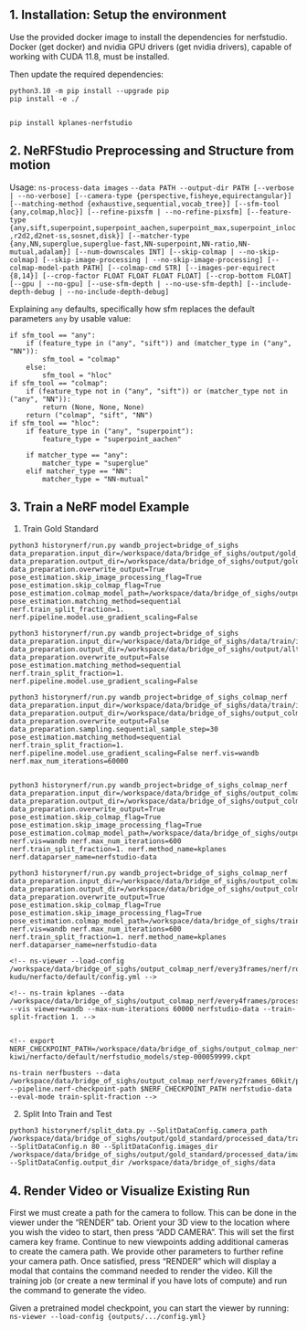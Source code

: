 ## 1. Installation: Setup the environment
Use the provided docker image to install the dependencies for nerfstudio. Docker (get docker) and nvidia GPU drivers (get nvidia drivers), capable of working with CUDA 11.8, must be installed.

Then update the required dependencies:
```
python3.10 -m pip install --upgrade pip
pip install -e ./


pip install kplanes-nerfstudio
```

## 2. NeRFStudio Preprocessing and Structure from motion
Usage: `ns-process-data images` `--data PATH --output-dir PATH [--verbose | --no-verbose] [--camera-type {perspective,fisheye,equirectangular}]
                              [--matching-method {exhaustive,sequential,vocab_tree}] [--sfm-tool {any,colmap,hloc}] [--refine-pixsfm | --no-refine-pixsfm]
                              [--feature-type {any,sift,superpoint,superpoint_aachen,superpoint_max,superpoint_inloc,r2d2,d2net-ss,sosnet,disk}]
                              [--matcher-type {any,NN,superglue,superglue-fast,NN-superpoint,NN-ratio,NN-mutual,adalam}] [--num-downscales INT]
                              [--skip-colmap | --no-skip-colmap] [--skip-image-processing | --no-skip-image-processing] [--colmap-model-path PATH] [--colmap-cmd STR]
                              [--images-per-equirect {8,14}] [--crop-factor FLOAT FLOAT FLOAT FLOAT] [--crop-bottom FLOAT] [--gpu | --no-gpu]
                              [--use-sfm-depth | --no-use-sfm-depth] [--include-depth-debug | --no-include-depth-debug]`

Explaining `any` defaults, specifically how sfm replaces the default parameters `any` by usable value:

```
if sfm_tool == "any":
    if (feature_type in ("any", "sift")) and (matcher_type in ("any", "NN")):
        sfm_tool = "colmap"
    else:
        sfm_tool = "hloc"
if sfm_tool == "colmap":
    if (feature_type not in ("any", "sift")) or (matcher_type not in ("any", "NN")):
        return (None, None, None)
    return ("colmap", "sift", "NN")
if sfm_tool == "hloc":
    if feature_type in ("any", "superpoint"):
        feature_type = "superpoint_aachen"

    if matcher_type == "any":
        matcher_type = "superglue"
    elif matcher_type == "NN":
        matcher_type = "NN-mutual"
```

## 3. Train a NeRF model Example
1. Train Gold Standard
```
python3 historynerf/run.py wandb_project=bridge_of_sighs data_preparation.input_dir=/workspace/data/bridge_of_sighs/output/gold_standard/processed_data data_preparation.output_dir=/workspace/data/bridge_of_sighs/output/gold_standard data_preparation.overwrite_output=True pose_estimation.skip_image_processing_flag=True pose_estimation.skip_colmap_flag=True pose_estimation.colmap_model_path=/workspace/data/bridge_of_sighs/output/gold_standard/processed_data/colmap/sparse/0 pose_estimation.matching_method=sequential nerf.train_split_fraction=1. nerf.pipeline.model.use_gradient_scaling=False
```

```
python3 historynerf/run.py wandb_project=bridge_of_sighs data_preparation.input_dir=/workspace/data/bridge_of_sighs/data/train/images data_preparation.output_dir=/workspace/data/bridge_of_sighs/output/alltrain data_preparation.overwrite_output=False
pose_estimation.matching_method=sequential nerf.train_split_fraction=1. nerf.pipeline.model.use_gradient_scaling=False

python3 historynerf/run.py wandb_project=bridge_of_sighs_colmap_nerf data_preparation.input_dir=/workspace/data/bridge_of_sighs/data/train/images data_preparation.output_dir=/workspace/data/bridge_of_sighs/output_colmap_nerf/every30frames data_preparation.overwrite_output=False data_preparation.sampling.sequential_sample_step=30 pose_estimation.matching_method=sequential nerf.train_split_fraction=1. nerf.pipeline.model.use_gradient_scaling=False nerf.vis=wandb nerf.max_num_iterations=60000


python3 historynerf/run.py wandb_project=bridge_of_sighs_colmap_nerf data_preparation.input_dir=/workspace/data/bridge_of_sighs/output_colmap_nerf/every9frames/processed_data/images data_preparation.output_dir=/workspace/data/bridge_of_sighs/output_colmap_nerf/every9frames data_preparation.overwrite_output=True pose_estimation.skip_colmap_flag=True pose_estimation.skip_image_processing_flag=True pose_estimation.colmap_model_path=/workspace/data/bridge_of_sighs/output_colmap_nerf/every9frames/processed_data/colmap/sparse/0 nerf.vis=wandb nerf.max_num_iterations=600 nerf.train_split_fraction=1. nerf.method_name=kplanes nerf.dataparser_name=nerfstudio-data

python3 historynerf/run.py wandb_project=bridge_of_sighs_colmap_nerf data_preparation.input_dir=/workspace/data/bridge_of_sighs/output_colmap_nerf/every9frames/processed_data/images data_preparation.output_dir=/workspace/data/bridge_of_sighs/output_colmap_nerf/every9frames data_preparation.overwrite_output=True pose_estimation.skip_colmap_flag=True pose_estimation.skip_image_processing_flag=True pose_estimation.colmap_model_path=/workspace/data/bridge_of_sighs/train/processed_data/colmap/sparse/0 nerf.vis=wandb nerf.max_num_iterations=600 nerf.train_split_fraction=1. nerf.method_name=kplanes nerf.dataparser_name=nerfstudio-data

<!-- ns-viewer --load-config /workspace/data/bridge_of_sighs/output_colmap_nerf/every3frames/nerf/roaring-kudu/nerfacto/default/config.yml -->

<!-- ns-train kplanes --data /workspace/data/bridge_of_sighs/output_colmap_nerf/every4frames/processed_data --vis viewer+wandb --max-num-iterations 60000 nerfstudio-data --train-split-fraction 1. -->


<!-- export NERF_CHECKPOINT_PATH=/workspace/data/bridge_of_sighs/output_colmap_nerf/every2frames_60kit/nerf/hopeful-kiwi/nerfacto/default/nerfstudio_models/step-000059999.ckpt

ns-train nerfbusters --data /workspace/data/bridge_of_sighs/output_colmap_nerf/every2frames_60kit/processed_data --pipeline.nerf-checkpoint-path $NERF_CHECKPOINT_PATH nerfstudio-data --eval-mode train-split-fraction -->

```

2. Split Into Train and Test
```
python3 historynerf/split_data.py --SplitDataConfig.camera_path /workspace/data/bridge_of_sighs/output/gold_standard/processed_data/transforms.json --SplitDataConfig.n 80 --SplitDataConfig.images_dir /workspace/data/bridge_of_sighs/output/gold_standard/processed_data/images --SplitDataConfig.output_dir /workspace/data/bridge_of_sighs/data
```


## 4. Render Video or Visualize Existing Run
First we must create a path for the camera to follow. This can be done in the viewer under the “RENDER” tab. Orient your 3D view to the location where you wish the video to start, then press “ADD CAMERA”. This will set the first camera key frame. Continue to new viewpoints adding additional cameras to create the camera path. We provide other parameters to further refine your camera path. Once satisfied, press “RENDER” which will display a modal that contains the command needed to render the video. Kill the training job (or create a new terminal if you have lots of compute) and run the command to generate the video.

Given a pretrained model checkpoint, you can start the viewer by running:
`ns-viewer --load-config {outputs/.../config.yml}`
